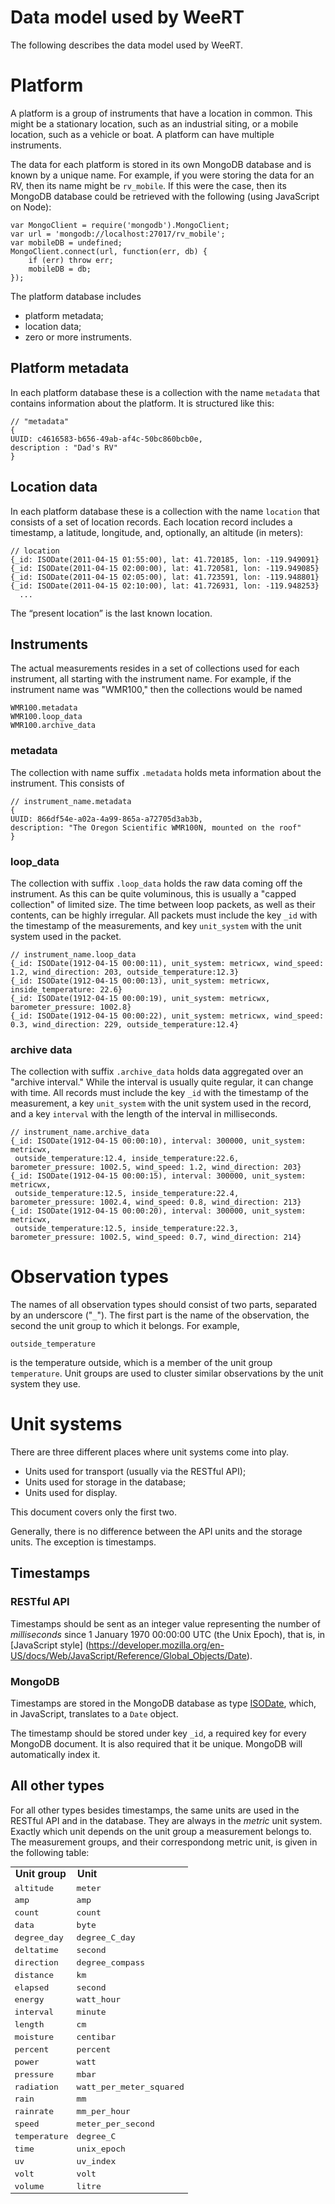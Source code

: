 # Data model used by WeeRT
The following describes the data model used by WeeRT.

# Platform
A platform is a group of instruments that have a location in common. This might be a stationary location, 
such as an industrial siting, or a mobile location, such as a vehicle or boat. 
A platform can have multiple instruments.

The data for each platform is stored in its own MongoDB database and is known by a unique name. For example, 
if you were storing the data for an RV, then its name might be `rv_mobile`. If this were the case,
then its MongoDB database could be retrieved with the following (using JavaScript on Node):

    var MongoClient = require('mongodb').MongoClient;
    var url = 'mongodb://localhost:27017/rv_mobile';
    var mobileDB = undefined;
    MongoClient.connect(url, function(err, db) {
        if (err) throw err;
        mobileDB = db;
    });

The platform database includes

* platform metadata;
* location data;
* zero or more instruments.

## Platform metadata
In each platform database these is a collection with the name `metadata` that contains information about the
platform. It is structured like this:

    // "metadata"
    {
    UUID: c4616583-b656-49ab-af4c-50bc860bcb0e,
    description : "Dad's RV"
    }


## Location data
In each platform database these is a collection with the name `location` that consists of a set of location records.
Each location record includes a timestamp, a latitude, longitude, and, optionally, an altitude (in meters):

    // location
    {_id: ISODate(2011-04-15 01:55:00), lat: 41.720185, lon: -119.949091}
    {_id: ISODate(2011-04-15 02:00:00), lat: 41.720581, lon: -119.949085}
    {_id: ISODate(2011-04-15 02:05:00), lat: 41.723591, lon: -119.948801}
    {_id: ISODate(2011-04-15 02:10:00), lat: 41.726931, lon: -119.948253}
      ...

The “present location” is the last known location.

## Instruments
The actual measurements resides in a set of collections used for each instrument, all starting with the instrument
name. For example, if the instrument name was "WMR100," then the collections would be named

    WMR100.metadata
    WMR100.loop_data
    WMR100.archive_data

### metadata
The collection with name suffix `.metadata` holds meta information about the instrument. This consists of

    // instrument_name.metadata
    {
    UUID: 866df54e-a02a-4a99-865a-a72705d3ab3b,
    description: "The Oregon Scientific WMR100N, mounted on the roof"
    }
    
### loop_data
The collection with suffix `.loop_data` holds the raw data coming off the instrument. As this can be quite
voluminous, this is usually a "capped collection" of limited size. The time between loop packets,
as well as their contents, can be highly irregular. All packets must include the key `_id` with the
timestamp of the measurements, and key `unit_system` with the unit system used in the packet.

    // instrument_name.loop_data
    {_id: ISODate(1912-04-15 00:00:11), unit_system: metricwx, wind_speed: 1.2, wind_direction: 203, outside_temperature:12.3}
    {_id: ISODate(1912-04-15 00:00:13), unit_system: metricwx, inside_temperature: 22.6}
    {_id: ISODate(1912-04-15 00:00:19), unit_system: metricwx, barometer_pressure: 1002.8}
    {_id: ISODate(1912-04-15 00:00:22), unit_system: metricwx, wind_speed: 0.3, wind_direction: 229, outside_temperature:12.4}    
    
### archive data
The collection with suffix `.archive_data` holds data aggregated over an "archive interval." While the interval
is usually quite regular, it can change with time. All records must include the key `_id` with the
timestamp of the measurement, a key `unit_system` with the unit system used in the record, and a key `interval`
with the length of the interval in milliseconds.

    // instrument_name.archive_data
    {_id: ISODate(1912-04-15 00:00:10), interval: 300000, unit_system: metricwx, 
     outside_temperature:12.4, inside_temperature:22.6, barometer_pressure: 1002.5, wind_speed: 1.2, wind_direction: 203}
    {_id: ISODate(1912-04-15 00:00:15), interval: 300000, unit_system: metricwx, 
     outside_temperature:12.5, inside_temperature:22.4, barometer_pressure: 1002.4, wind_speed: 0.8, wind_direction: 213}
    {_id: ISODate(1912-04-15 00:00:20), interval: 300000, unit_system: metricwx, 
     outside_temperature:12.5, inside_temperature:22.3, barometer_pressure: 1002.5, wind_speed: 0.7, wind_direction: 214}
    
# Observation types
The names of all observation types should consist of two parts, separated by an underscore ("`_`"). 
The first part is the name of the observation, the second the unit group to which it belongs. For example,

    outside_temperature

is the temperature outside, which is a member of the unit group `temperature`. Unit groups are used to cluster
similar observations by the unit system they use.

# Unit systems
There are three different places where unit systems come into play.
 
* Units used for transport (usually via the RESTful API);
* Units used for storage in the database;
* Units used for display.

This document covers only the first two.

Generally, there is no difference between the API units and the storage units. The exception is timestamps. 

## Timestamps

### RESTful API
Timestamps should be sent as an integer value representing the number of _milliseconds_ since 
1 January 1970 00:00:00 UTC (the Unix Epoch), that is, in [JavaScript style]
(https://developer.mozilla.org/en-US/docs/Web/JavaScript/Reference/Global_Objects/Date).

### MongoDB
Timestamps are stored in the MongoDB database as type 
[ISODate](http://docs.mongodb.org/manual/core/shell-types/#date), which, in JavaScript, 
translates to a `Date` object. 

The timestamp should be stored under key `_id`, a required key for every MongoDB document. It is also required
that it be unique. MongoDB will automatically index it.

## All other types
For all other types besides timestamps, the same units are used in the RESTful API and in the database. They are
always in the _metric_ unit system. Exactly which unit depends on the unit group a measurement belongs to.
The measurement groups, and their correspondong metric unit, is given in the following table:


<table style="font-family:monospace">
<tr style="font-family:sans-serif"><td><strong>Unit group</strong></td><td><strong>Unit</strong></td></tr>
<tr><td>altitude</td><td>meter</td></tr>
<tr><td>amp</td><td>amp</td></tr>
<tr><td>count</td><td>count</td></tr>
<tr><td>data</td><td>byte</td></tr>
<tr><td>degree_day</td><td>degree_C_day</td></tr>
<tr><td>deltatime</td><td>second</td></tr>
<tr><td>direction</td><td>degree_compass</td></tr>
<tr><td>distance</td><td>km</td></tr>
<tr><td>elapsed</td><td>second</td></tr>
<tr><td>energy</td><td>watt_hour</td></tr>
<tr><td>interval</td><td>minute</td></tr>
<tr><td>length</td><td>cm</td></tr>
<tr><td>moisture</td><td>centibar</td></tr>
<tr><td>percent</td><td>percent</td></tr>
<tr><td>power</td><td>watt</td></tr>
<tr><td>pressure</td><td>mbar</td></tr>
<tr><td>radiation</td><td>watt_per_meter_squared</td></tr>
<tr><td>rain</td><td>mm</td></tr>
<tr><td>rainrate</td><td>mm_per_hour</td></tr>
<tr><td>speed</td><td>meter_per_second</td></tr>
<tr><td>temperature</td><td>degree_C</td></tr>
<tr><td>time</td><td>unix_epoch</td></tr>
<tr><td>uv</td><td>uv_index</td></tr>
<tr><td>volt</td><td>volt</td></tr>
<tr><td>volume</td><td>litre</td></tr>
</table>


